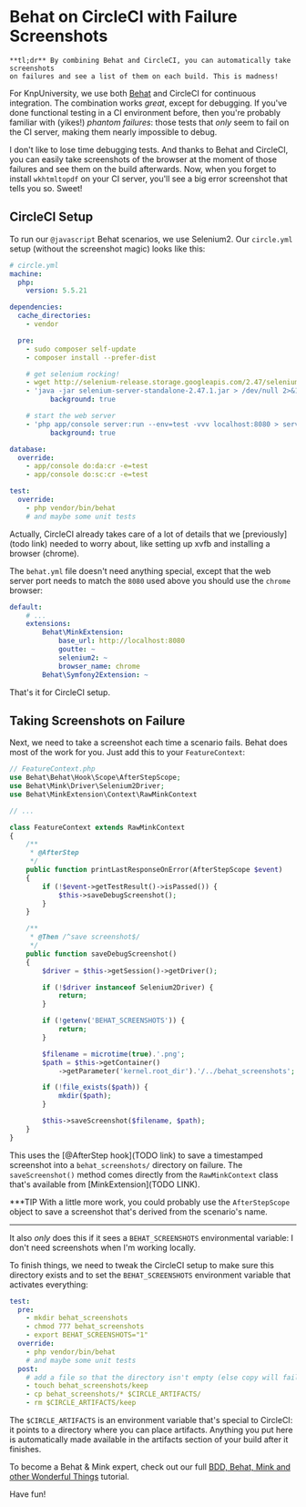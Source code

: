 # Behat on CircleCI with Failure Screenshots

    **tl;dr** By combining Behat and CircleCI, you can automatically take screenshots
    on failures and see a list of them on each build. This is madness!

For KnpUniversity, we use both [Behat](https://knpuniversity.com/screencasts/behat)
and CircleCI for continuous integration. The combination works *great*, except for
debugging. If you've done functional testing in a CI environment before, then
you're probably familiar with (yikes!) *phantom failures*: those tests that *only*
seem to fail on the CI server, making them nearly impossible to debug.

I don't like to lose time debugging tests. And thanks to Behat and CircleCI, you
can easily take screenshots of the browser at the moment of those failures and see
them on the build afterwards. Now, when you forget to install `wkhtmltopdf` on your
CI server, you'll see a big error screenshot that tells you so. Sweet!

## CircleCI Setup

To run our `@javascript` Behat scenarios, we use Selenium2. Our `circle.yml` setup
(without the screenshot magic) looks like this:

```yml
# circle.yml
machine:
  php:
    version: 5.5.21

dependencies:
  cache_directories:
    - vendor

  pre:
    - sudo composer self-update
    - composer install --prefer-dist

    # get selenium rocking!
    - wget http://selenium-release.storage.googleapis.com/2.47/selenium-server-standalone-2.47.1.jar
    - 'java -jar selenium-server-standalone-2.47.1.jar > /dev/null 2>&1':
          background: true

    # start the web server
    - 'php app/console server:run --env=test -vvv localhost:8080 > server.log 2>&1':
          background: true

database:
  override:
    - app/console do:da:cr -e=test
    - app/console do:sc:cr -e=test

test:
  override:
    - php vendor/bin/behat
    # and maybe some unit tests
```

Actually, CircleCI already takes care of a lot of details that we [previously](todo link)
needed to worry about, like setting up xvfb and installing a browser (chrome).

The `behat.yml` file doesn't need anything special, except that the web server port
needs to match the `8080` used above you should use the `chrome` browser:

```yml
default:
    # ...
    extensions:
        Behat\MinkExtension:
            base_url: http://localhost:8080
            goutte: ~
            selenium2: ~
            browser_name: chrome
        Behat\Symfony2Extension: ~
```

That's it for CircleCI setup.

## Taking Screenshots on Failure

Next, we need to take a screenshot each time a scenario fails. Behat does most of
the work for you. Just add this to your `FeatureContext`:

```php
// FeatureContext.php
use Behat\Behat\Hook\Scope\AfterStepScope;
use Behat\Mink\Driver\Selenium2Driver;
use Behat\MinkExtension\Context\RawMinkContext

// ...

class FeatureContext extends RawMinkContext
{
    /**
     * @AfterStep
     */
    public function printLastResponseOnError(AfterStepScope $event)
    {
        if (!$event->getTestResult()->isPassed()) {
            $this->saveDebugScreenshot();
        }
    }

    /**
     * @Then /^save screenshot$/
     */
    public function saveDebugScreenshot()
    {
        $driver = $this->getSession()->getDriver();

        if (!$driver instanceof Selenium2Driver) {
            return;
        }

        if (!getenv('BEHAT_SCREENSHOTS')) {
            return;
        }

        $filename = microtime(true).'.png';
        $path = $this->getContainer()
            ->getParameter('kernel.root_dir').'/../behat_screenshots';

        if (!file_exists($path)) {
            mkdir($path);
        }

        $this->saveScreenshot($filename, $path);
    }
}
```

This uses the [@AfterStep hook](TODO link)
to save a timestamped screenshot into a `behat_screenshots/` directory on failure.
The `saveScreenshot()` method comes directly from the `RawMinkContext` class that's
available from [MinkExtension](TODO LINK).

***TIP
With a little more work, you could probably use the `AfterStepScope` object to save
a screenshot that's derived from the scenario's name.
***

It also *only* does this if it sees a `BEHAT_SCREENSHOTS` environmental variable:
I don't need screenshots when I'm working locally.

To finish things, we need to tweak the CircleCI setup to make sure this directory
exists and to set the `BEHAT_SCREENSHOTS` environment variable that activates everything:

```yml
test:
  pre:
    - mkdir behat_screenshots
    - chmod 777 behat_screenshots
    - export BEHAT_SCREENSHOTS="1"
  override:
    - php vendor/bin/behat
    # and maybe some unit tests
  post:
    # add a file so that the directory isn't empty (else copy will fail)
    - touch behat_screenshots/keep
    - cp behat_screenshots/* $CIRCLE_ARTIFACTS/
    - rm $CIRCLE_ARTIFACTS/keep
```

The `$CIRCLE_ARTIFACTS` is an environment variable that's special to CircleCI: it
points to a directory where you can place artifacts. Anything you put here is automatically
made available in the artifacts section of your build after it finishes.

To become a Behat & Mink expert, check out our full
[BDD, Behat, Mink and other Wonderful Things](https://knpuniversity.com/screenshots/behat)
tutorial.

Have fun!
